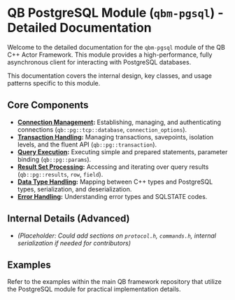 # QB PostgreSQL Module (`qbm-pgsql`) - Detailed Documentation

Welcome to the detailed documentation for the `qbm-pgsql` module of the QB C++ Actor Framework. This module provides a high-performance, fully asynchronous client for interacting with PostgreSQL databases.

This documentation covers the internal design, key classes, and usage patterns specific to this module.

## Core Components

*   **[Connection Management](./connection.md):** Establishing, managing, and authenticating connections (`qb::pg::tcp::database`, `connection_options`).
*   **[Transaction Handling](./transaction.md):** Managing transactions, savepoints, isolation levels, and the fluent API (`qb::pg::transaction`).
*   **[Query Execution](./queries.md):** Executing simple and prepared statements, parameter binding (`qb::pg::params`).
*   **[Result Set Processing](./results.md):** Accessing and iterating over query results (`qb::pg::results`, `row`, `field`).
*   **[Data Type Handling](./types.md):** Mapping between C++ types and PostgreSQL types, serialization, and deserialization.
*   **[Error Handling](./error_handling.md):** Understanding error types and SQLSTATE codes.

## Internal Details (Advanced)

*   *(Placeholder: Could add sections on `protocol.h`, `commands.h`, internal serialization if needed for contributors)*

## Examples

Refer to the examples within the main QB framework repository that utilize the PostgreSQL module for practical implementation details. 